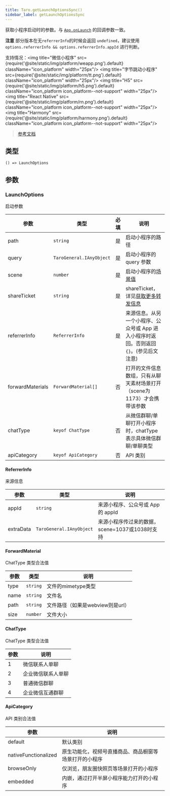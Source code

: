 ```yaml
---
title: Taro.getLaunchOptionsSync()
sidebar_label: getLaunchOptionsSync
---
```


获取小程序启动时的参数。与 [`App.onLaunch`](https://developers.weixin.qq.com/miniprogram/dev/reference/api/App.html#onlaunchobject-object) 的回调参数一致。

**注意**
部分版本在无`referrerInfo`的时候会返回 `undefined`，建议使用 `options.referrerInfo && options.referrerInfo.appId` 进行判断。

支持情况：<img title="微信小程序" src={require('@site/static/img/platform/weapp.png').default} className="icon_platform" width="25px"/> <img title="字节跳动小程序" src={require('@site/static/img/platform/tt.png').default} className="icon_platform" width="25px"/> <img title="H5" src={require('@site/static/img/platform/h5.png').default} className="icon_platform icon_platform--not-support" width="25px"/> <img title="React Native" src={require('@site/static/img/platform/rn.png').default} className="icon_platform icon_platform--not-support" width="25px"/> <img title="Harmony" src={require('@site/static/img/platform/harmony.png').default} className="icon_platform icon_platform--not-support" width="25px"/>

> [参考文档](https://developers.weixin.qq.com/miniprogram/dev/api/base/app/life-cycle/wx.getLaunchOptionsSync.html)

## 类型

```tsx
() => LaunchOptions
```

## 参数

### LaunchOptions

启动参数

| 参数 | 类型 | 必填 | 说明 |
| --- | --- | :---: | --- |
| path | `string` | 是 | 启动小程序的路径 |
| query | `TaroGeneral.IAnyObject` | 是 | 启动小程序的 query 参数 |
| scene | `number` | 是 | 启动小程序的[场景值](https://developers.weixin.qq.com/miniprogram/dev/framework/app-service/scene.html) |
| shareTicket | `string` | 是 | shareTicket，详见[获取更多转发信息](https://developers.weixin.qq.com/miniprogram/dev/framework/open-ability/share.html) |
| referrerInfo | `ReferrerInfo` | 是 | 来源信息。从另一个小程序、公众号或 App 进入小程序时返回。否则返回 `{}`。(参见后文注意) |
| forwardMaterials | `ForwardMaterial[]` | 否 | 打开的文件信息数组，只有从聊天素材场景打开（scene为1173）才会携带该参数 |
| chatType | `keyof ChatType` | 否 | 从微信群聊/单聊打开小程序时，chatType 表示具体微信群聊/单聊类型 |
| apiCategory | `keyof ApiCategory` | 否 | API 类别 |

#### ReferrerInfo

来源信息

| 参数 | 类型 | 说明 |
| --- | --- | --- |
| appId | `string` | 来源小程序、公众号或 App 的 appId |
| extraData | `TaroGeneral.IAnyObject` | 来源小程序传过来的数据，scene=1037或1038时支持 |

#### ForwardMaterial

ChatType 类型合法值

| 参数 | 类型 | 说明 |
| --- | --- | --- |
| type | `string` | 文件的mimetype类型 |
| name | `string` | 文件名 |
| path | `string` | 文件路径（如果是webview则是url） |
| size | `number` | 文件大小 |

#### ChatType

ChatType 类型合法值

| 参数 | 说明 |
| --- | --- |
| 1 | 微信联系人单聊 |
| 2 | 企业微信联系人单聊 |
| 3 | 普通微信群聊 |
| 4 | 企业微信互通群聊 |

#### ApiCategory

API 类别合法值

| 参数 | 说明 |
| --- | --- |
| default | 默认类别 |
| nativeFunctionalized | 原生功能化，视频号直播商品、商品橱窗等场景打开的小程序 |
| browseOnly | 仅浏览，朋友圈快照页等场景打开的小程序 |
| embedded | 内嵌，通过打开半屏小程序能力打开的小程序 |
